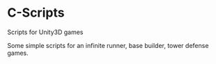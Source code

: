# C-Scripts
Scripts for Unity3D games

Some simple scripts for an infinite runner, base builder, tower defense games.
